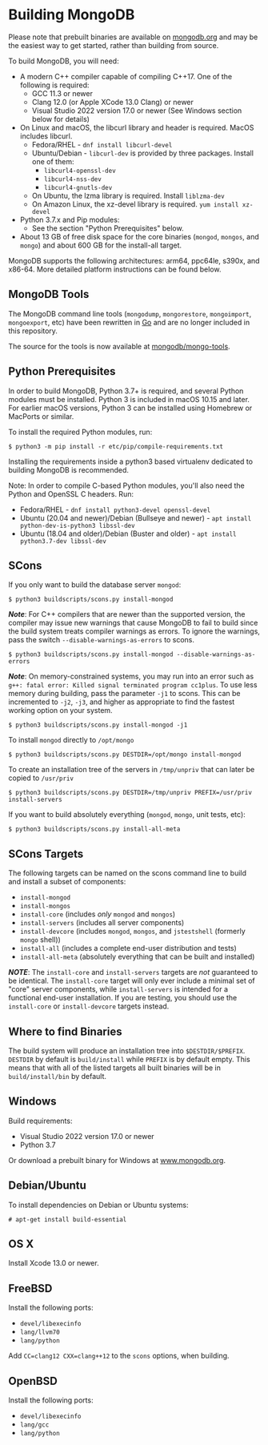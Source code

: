 Building MongoDB
================

Please note that prebuilt binaries are available on
[mongodb.org](http://www.mongodb.org/downloads) and may be the easiest
way to get started, rather than building from source.

To build MongoDB, you will need:

* A modern C++ compiler capable of compiling C++17. One of the following is required:
    * GCC 11.3 or newer
    * Clang 12.0 (or Apple XCode 13.0 Clang) or newer
    * Visual Studio 2022 version 17.0 or newer (See Windows section below for details)
* On Linux and macOS, the libcurl library and header is required. MacOS includes libcurl.
    * Fedora/RHEL - `dnf install libcurl-devel`
    * Ubuntu/Debian - `libcurl-dev` is provided by three packages. Install one of them:
      * `libcurl4-openssl-dev`
      * `libcurl4-nss-dev`
      * `libcurl4-gnutls-dev`
    * On Ubuntu, the lzma library is required. Install `liblzma-dev`
    * On Amazon Linux, the xz-devel library is required. `yum install xz-devel`
* Python 3.7.x and Pip modules:
  * See the section "Python Prerequisites" below.
* About 13 GB of free disk space for the core binaries (`mongod`,
  `mongos`, and `mongo`) and about 600 GB for the install-all target.

MongoDB supports the following architectures: arm64, ppc64le, s390x,
and x86-64.  More detailed platform instructions can be found below.


MongoDB Tools
--------------

The MongoDB command line tools (`mongodump`, `mongorestore`,
`mongoimport`, `mongoexport`, etc) have been rewritten in
[Go](http://golang.org/) and are no longer included in this
repository.

The source for the tools is now available at
[mongodb/mongo-tools](https://github.com/mongodb/mongo-tools).


Python Prerequisites
---------------

In order to build MongoDB, Python 3.7+ is required, and several Python
modules must be installed. Python 3 is included in macOS 10.15 and later.
For earlier macOS versions, Python 3 can be installed using Homebrew or
MacPorts or similar.

To install the required Python modules, run:

    $ python3 -m pip install -r etc/pip/compile-requirements.txt

Installing the requirements inside a python3 based virtualenv
dedicated to building MongoDB is recommended.

Note: In order to compile C-based Python modules, you'll also need the
Python and OpenSSL C headers. Run:

* Fedora/RHEL - `dnf install python3-devel openssl-devel`
* Ubuntu (20.04 and newer)/Debian (Bullseye and newer) - `apt install python-dev-is-python3 libssl-dev`
* Ubuntu (18.04 and older)/Debian (Buster and older) - `apt install python3.7-dev libssl-dev`


SCons
---------------

If you only want to build the database server `mongod`:

    $ python3 buildscripts/scons.py install-mongod

***Note***: For C++ compilers that are newer than the supported
version, the compiler may issue new warnings that cause MongoDB to
fail to build since the build system treats compiler warnings as
errors. To ignore the warnings, pass the switch
`--disable-warnings-as-errors` to scons.

    $ python3 buildscripts/scons.py install-mongod --disable-warnings-as-errors

***Note***: On memory-constrained systems, you may run into an error such as `g++: fatal error: Killed signal terminated program cc1plus`. To use less memory during building, pass the parameter `-j1` to scons. This can be incremented to `-j2`, `-j3`, and higher as appropriate to find the fastest working option on your system.

    $ python3 buildscripts/scons.py install-mongod -j1

To install `mongod` directly to `/opt/mongo`

    $ python3 buildscripts/scons.py DESTDIR=/opt/mongo install-mongod

To create an installation tree of the servers in `/tmp/unpriv` that
can later be copied to `/usr/priv`

    $ python3 buildscripts/scons.py DESTDIR=/tmp/unpriv PREFIX=/usr/priv install-servers

If you want to build absolutely everything (`mongod`, `mongo`, unit
tests, etc):

    $ python3 buildscripts/scons.py install-all-meta


SCons Targets
--------------

The following targets can be named on the scons command line to build and
install a subset of components:

* `install-mongod`
* `install-mongos`
* `install-core` (includes *only* `mongod` and `mongos`)
* `install-servers` (includes all server components)
* `install-devcore` (includes `mongod`, `mongos`, and `jstestshell` (formerly `mongo` shell))
* `install-all` (includes a complete end-user distribution and tests)
* `install-all-meta` (absolutely everything that can be built and installed)

***NOTE***: The `install-core` and `install-servers` targets are *not*
guaranteed to be identical. The `install-core` target will only ever include a
minimal set of "core" server components, while `install-servers` is intended
for a functional end-user installation. If you are testing, you should use the
`install-core` or `install-devcore` targets instead.

Where to find Binaries
----------------------

The build system will produce an installation tree into
`$DESTDIR/$PREFIX`. `DESTDIR` by default is `build/install` while
`PREFIX` is by default empty. This means that with all of the listed
targets all built binaries will be in `build/install/bin` by default.


Windows
--------------

Build requirements:
* Visual Studio 2022 version 17.0 or newer
* Python 3.7

Or download a prebuilt binary for Windows at www.mongodb.org.


Debian/Ubuntu
--------------

To install dependencies on Debian or Ubuntu systems:

    # apt-get install build-essential


OS X
--------------

Install Xcode 13.0 or newer.

FreeBSD
--------------

Install the following ports:

  * `devel/libexecinfo`
  * `lang/llvm70`
  * `lang/python`

Add `CC=clang12 CXX=clang++12` to the `scons` options, when building.


OpenBSD
--------------
Install the following ports:

  * `devel/libexecinfo`
  * `lang/gcc`
  * `lang/python`
